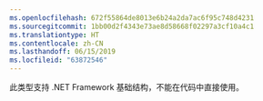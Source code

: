```yaml
---
ms.openlocfilehash: 672f55864de8013e6b24a2da7ac6f95c748d4231
ms.sourcegitcommit: 1bb00d2f4343e73ae8d58668f02297a3cf10a4c1
ms.translationtype: HT
ms.contentlocale: zh-CN
ms.lasthandoff: 06/15/2019
ms.locfileid: "63872546"
---
```

此类型支持 .NET Framework 基础结构，不能在代码中直接使用。
